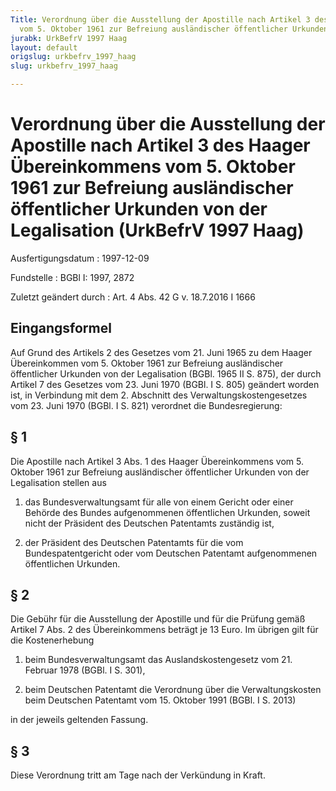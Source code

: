 ```yaml
---
Title: Verordnung über die Ausstellung der Apostille nach Artikel 3 des Haager Übereinkommens
  vom 5. Oktober 1961 zur Befreiung ausländischer öffentlicher Urkunden von der Legalisation
jurabk: UrkBefrV 1997 Haag
layout: default
origslug: urkbefrv_1997_haag
slug: urkbefrv_1997_haag

---
```


# Verordnung über die Ausstellung der Apostille nach Artikel 3 des Haager Übereinkommens vom 5. Oktober 1961 zur Befreiung ausländischer öffentlicher Urkunden von der Legalisation (UrkBefrV 1997 Haag)

Ausfertigungsdatum
:   1997-12-09

Fundstelle
:   BGBl I: 1997, 2872

Zuletzt geändert durch
:   Art. 4 Abs. 42 G v. 18.7.2016 I 1666


## Eingangsformel

Auf Grund des Artikels 2 des Gesetzes vom 21. Juni 1965 zu dem Haager
Übereinkommen vom 5. Oktober 1961 zur Befreiung ausländischer
öffentlicher Urkunden von der Legalisation (BGBl. 1965 II S. 875), der
durch Artikel 7 des Gesetzes vom 23. Juni 1970 (BGBl. I S. 805)
geändert worden ist, in Verbindung mit dem 2. Abschnitt des
Verwaltungskostengesetzes vom 23. Juni 1970 (BGBl. I S. 821) verordnet
die Bundesregierung:


## § 1

Die Apostille nach Artikel 3 Abs. 1 des Haager Übereinkommens vom 5.
Oktober 1961 zur Befreiung ausländischer öffentlicher Urkunden von der
Legalisation stellen aus

1.  das Bundesverwaltungsamt für alle von einem Gericht oder einer Behörde
    des Bundes aufgenommenen öffentlichen Urkunden, soweit nicht der
    Präsident des Deutschen Patentamts zuständig ist,


2.  der Präsident des Deutschen Patentamts für die vom Bundespatentgericht
    oder vom Deutschen Patentamt aufgenommenen öffentlichen Urkunden.





## § 2

Die Gebühr für die Ausstellung der Apostille und für die Prüfung gemäß
Artikel 7 Abs. 2 des Übereinkommens beträgt je 13 Euro. Im übrigen
gilt für die Kostenerhebung

1.  beim Bundesverwaltungsamt das Auslandskostengesetz vom 21. Februar
    1978 (BGBl. I S. 301),


2.  beim Deutschen Patentamt die Verordnung über die Verwaltungskosten
    beim Deutschen Patentamt vom 15. Oktober 1991 (BGBl. I S. 2013)



in der jeweils geltenden Fassung.


## § 3

Diese Verordnung tritt am Tage nach der Verkündung in Kraft.

